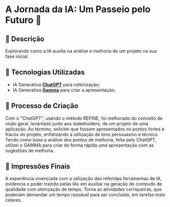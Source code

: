 # A Jornada da IA: Um Passeio pelo Futuro 🌌

## 📒 Descrição
Explorando como a IA auxilia na análise e melhoria de um projeto na sua fase inicial.

## 🤖 Tecnologias Utilizadas
- IA Generativa **[ChatGPT](https://chat.openai.com)** para roteirização;
- IA Generativa **[Gamma](https://gamma.app/)** para criar a apresentação;

## 🧐 Processo de Criação
Com o "ChatGPT", usando o método REFINE, foi melhorado do conceito de visão geral, levantado junto aos stakeholders, de um projeto de uma aplicação. 
Ao término, solicitei que fossem apresentados os pontos fortes e fracos do projeto, enfatizando a utilização de tons perssuasivo e técnico.  
Tendo como base a análise dos pontos de melhoria, feita pelo ChatGPT, utilizei o GAMMA para criar de forma rápida uma apresentação com as sugestões de melhoria.

## 💭 Impressões Finais
A experiência vivenciada com a utilização das referidas ferramentas de IA, evidencia o poder trazido pelas IAs em auxiliar na geração de conteudo de qualidade com otimização de tempo.
Torna as atividades corriqueiras, que poderiam demandar um tempo razoável para ser concluído, em tarefas mais céleres. 
